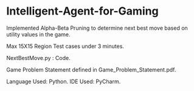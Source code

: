 # Intelligent-Agent-for-Gaming


Implemented Alpha-Beta Pruning to determine next best move based on utility values in the game.

Max 15X15 Region Test cases under 3 minutes.

NextBestMove.py : Code.

Game Problem Statement defined in Game_Problem_Statement.pdf.


Language Used: Python.
IDE Used: PyCharm.
